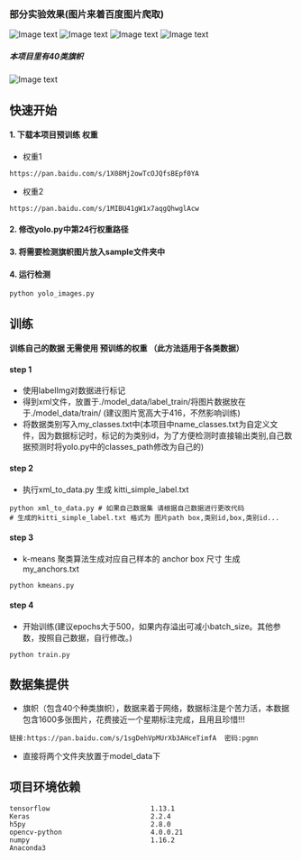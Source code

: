 ### 部分实验效果(图片来着百度图片爬取)
![Image text](model_data/Figure_1.png)
![Image text](model_data/Figure_2.png)
![Image text](model_data/Figure_3.png)
![Image text](model_data/Figure_4.png)
##### 本项目里有40类旗帜
![Image text](model_data/classes.png)
## 快速开始
#### 1. 下载本项目预训练 权重
- 权重1
```
https://pan.baidu.com/s/1X08Mj2owTcOJQfsBEpf0YA
```
- 权重2
```
https://pan.baidu.com/s/1MIBU41gW1x7aqgQhwglAcw
```
#### 2. 修改yolo.py中第24行权重路径
#### 3. 将需要检测旗帜图片放入sample文件夹中
#### 4. 运行检测
```
python yolo_images.py
```
## 训练
#### 训练自己的数据 无需使用 预训练的权重 （此方法适用于各类数据）
#### step 1
- 使用labelImg对数据进行标记
- 得到xml文件，放置于./model_data/label_train/将图片数据放在于./model_data/train/
(建议图片宽高大于416，不然影响训练)
- 将数据类别写入my_classes.txt中(本项目中name_classes.txt为自定义文件，因为数据标记时，标记的为类别id，为了方便检测时直接输出类别,自己数据预测时将yolo.py中的classes_path修改为自己的)
#### step 2
- 执行xml_to_data.py 生成 kitti_simple_label.txt
```
python xml_to_data.py # 如果自己数据集 请根据自己数据进行更改代码
# 生成的kitti_simple_label.txt 格式为 图片path box,类别id,box,类别id...
```
#### step 3
-  k-means 聚类算法生成对应自己样本的 anchor box 尺寸 生成 my_anchors.txt
```
python kmeans.py
```
#### step 4
- 开始训练(建议epochs大于500，如果内存溢出可减小batch_size。其他参数，按照自己数据，自行修改。)
```
python train.py
```

## 数据集提供
- 旗帜（包含40个种类旗帜），数据来着于网络，数据标注是个苦力活，本数据包含1600多张图片，花费接近一个星期标注完成，且用且珍惜!!!
```
链接:https://pan.baidu.com/s/1sgDehVpMUrXb3AHceTimfA  密码:pgmn
```
- 直接将两个文件夹放置于model_data下
## 项目环境依赖
```
tensorflow                         1.13.1    
Keras                              2.2.4  
h5py                               2.8.0 
opencv-python                      4.0.0.21  
numpy                              1.16.2  
Anaconda3
```
